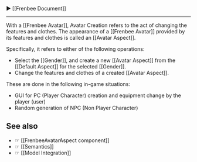 ▶ [[Frenbee Document]]

---

With a [[Frenbee Avatar]], Avatar Creation refers to the act of changing the features and clothes. The appearance of a [[Frenbee Avatar]] provided by its features and clothes is called an [[Avatar Aspect]].

Specifically, it refers to either of the following operations:

* Select the [[Gender]], and create a new [[Avatar Aspect]] from the [[Default Aspect]] for the selected [[Gender]].
* Change the features and clothes of a created [[Avatar Aspect]].

These are done in the following in-game situations:

* GUI for PC (Player Character) creation and equipment change by the player (user)
* Random generation of NPC (Non Player Character)

## See also

* ☞ [[FrenbeeAvatarAspect component]]
* ☞ [[Semantics]]
* ☞ [[Model Integration]]
